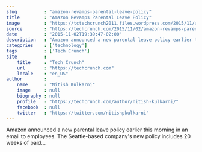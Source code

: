 ```yaml
---
slug          : "amazon-revamps-parental-leave-policy"
title         : "Amazon Revamps Parental Leave Policy"
image         : "https://tctechcrunch2011.files.wordpress.com/2015/11/ae6a810efde940948015dc1f46f720c5.jpg?w=764&h=400&crop=1"
source        : "https://techcrunch.com/2015/11/02/amazon-revamps-parental-leave-policy/"
date          : "2015-11-02T19:39:47-02:00"
description   : "Amazon announced a new parental leave policy earlier this morning in an email to employees. The Seattle-based company's new policy includes 20 weeks of paid..."
categories    : ['technology']
tags          : ['Tech Crunch']
site          :
    title     : "Tech Crunch"
    url       : "https://techcrunch.com"
    locale    : "en_US"
author        :
    name      : "Nitish Kulkarni"
    image     : null
    biography : null
    profile   : "https://techcrunch.com/author/nitish-kulkarni/"
    facebook  : null
    twitter   : "https://twitter.com/nitishpkulkarni"
---
```


Amazon announced a new parental leave policy earlier this morning in an email to employees. The Seattle-based company's new policy includes 20 weeks of paid...
